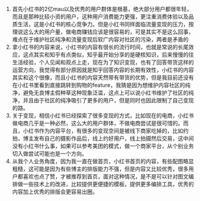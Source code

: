 1. 首先小红书的2亿mau以及优秀的用户群体是根基，绝大部分用户都很年轻，而且是那种比较小资的用户，这种用户消费能力更强，更注重消费体验以及品质生活，这是小红书的核心竞争力。但是小红书同样面临流量变现的压力，按理说这么大的用户量，做电商赚钱应该是很容易的，可是其实不是这么回事，难点在于维护社区纯净和流量变现后软广内容对社区的污染，两者是矛盾的
2. 拿小红书的内容来说，小红书的内容有很长的流行时间，也就是常说的长尾效应，这点其实和知乎有点类似，知乎最开始分享的是硬核知识，后来慢慢的往生活经验，个人见闻和观点上走，现在为了知识变现，也有了回答带货这样的运营方向，我觉得有部分原因就是知乎回答内容的长期有效性，小红书的内容其实和这个很像，而且小红书的内容天然带有带货的优势，但是我目前还没有在小红书里看到直接跳转到购物的feature，我猜是因为想维护内容社区的纯净，避免无良博主假种草这种现象泛滥，这点上可以说小红书维护了社区的纯净，并且由于社区的纯净吸引了更多的用户，但是同时也因此限制了自己变现的路。
3. 关于变现，相信小红书已经探索了很多变现的方式，比如现在的电商，小红书做电商几乎是一种必然，这么大的用户群体，不做电商尝试是很可惜的。而且，小红书作为内容平台，有很多的变现空间是被线下商家吃掉的，比如约拍，博主发布自己的摄影作品后，线上约好用户，线上拍摄然后交易，这中间没有小红书什么事，如果可以参考美团的模式，做一个商家平台，从个别业务切入做尝试可能也是一个方向。
4. 从我个人业务角度，因为我一直在做首页，小红书首页的内容，有些配图略显粗糙，这可能是因为有些博主的排版能力不强，但是内容又比较优秀，很多用户都喜欢也点了赞，才被推荐到首页，面对这种情况，是不是可以针对图文编排做一些技术上的改进，比较提供更便捷的模板，提供更多编排工具，优秀的内容加上优秀的排版会更容易出圈。